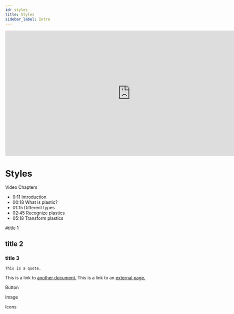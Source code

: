 ```yaml
---
id: styles
title: Styles
sidebar_label: Intro
---
```


<iframe width="800" height="400" src="https://www.youtube.com/embed/dP1s7viFZHY" frameborder="0" allow="accelerometer; autoplay; encrypted-media; gyroscope; picture-in-picture" allowfullscreen></iframe>

# Styles

Video Chapters

- 0:11 Introduction
- 00:18 What is plastic?
- 01:15 Different types
- 02:45 Recognize plastics
- 05:18 Transform plastics

#title 1
## title 2
### title 3

```This is a quote.```

This is a link to [another document.](doc3.md)
This is a link to an [external page.](http://www.example.com)

Button

Image

Icons


